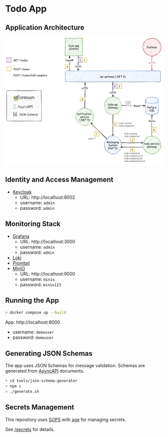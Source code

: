 # Todo App

## Application Architecture

![Todo App Architecture](doc/architecture.png)

## Identity and Access Management

- [Keycloak](https://www.keycloak.org/)
  - URL: http://localhost:8002
  - username: `admin`
  - password: `admin`

## Monitoring Stack

- [Grafana](https://grafana.com/oss/grafana/)
  - URL: http://localhost:3000
  - username: `admin`
  - password: `admin`
- [Loki](https://grafana.com/oss/loki/)
- [Promtail](https://grafana.com/docs/loki/latest/clients/promtail/)
- [MinIO](https://min.io/)
  - URL: http://localhost:9000
  - username: `minio`
  - password: `minio123`

## Running the App

```bash
> docker compose up --build
```

App: http://localhost:8000

- username: `demouser`
- password: `demouser`

## Generating JSON Schemas

The app uses JSON Schemas for message validation. Schemas are generated from [AsyncAPI](https://www.asyncapi.com/) documents.

```bash
> cd tools/json-schema-generator
> npm i
> ./generate.sh
```

## Secrets Management

This repository uses [SOPS](https://github.com/mozilla/sops) with [age](https://github.com/mozilla/sops#encrypting-using-age) for managing secrets.

See [/secrets](secrets/README.md) for details.
